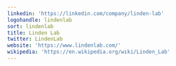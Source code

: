 ```yaml
---
linkedin: 'https://linkedin.com/company/linden-lab'
logohandle: lindenlab
sort: lindenlab
title: Linden Lab
twitter: LindenLab
website: 'https://www.lindenlab.com/'
wikipedia: 'https://en.wikipedia.org/wiki/Linden_Lab'
---
```

